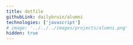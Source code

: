 ```yaml
---
title: dotfile
githubLink: dailybruin/alumni
technologies: ['javascript']
# image: '../../../images/projects/alumni.png'
hidden: true
---
```

